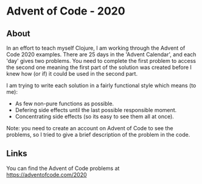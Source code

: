 # Advent of Code - 2020

## About

In an effort to teach myself Clojure, I am working through the Advent of Code 2020 examples. There are 25 days in the 'Advent Calendar', and each 'day' gives two problems. You need to complete the first problem to access the second one meaning the first part of the solution was created before I knew how (or if) it could be used in the second part. 

I am trying to write each solution in a fairly functional style which means (to me):

- As few non-pure functions as possible.
- Defering side effects until the last possible responsible moment.
- Concentrating side effects (so its easy to see them all at once).

Note: you need to create an account on Advent of Code to see the problems, so I tried to give a brief description of the problem in the code.


## Links

You can find the Advent of Code problems at https://adventofcode.com/2020
